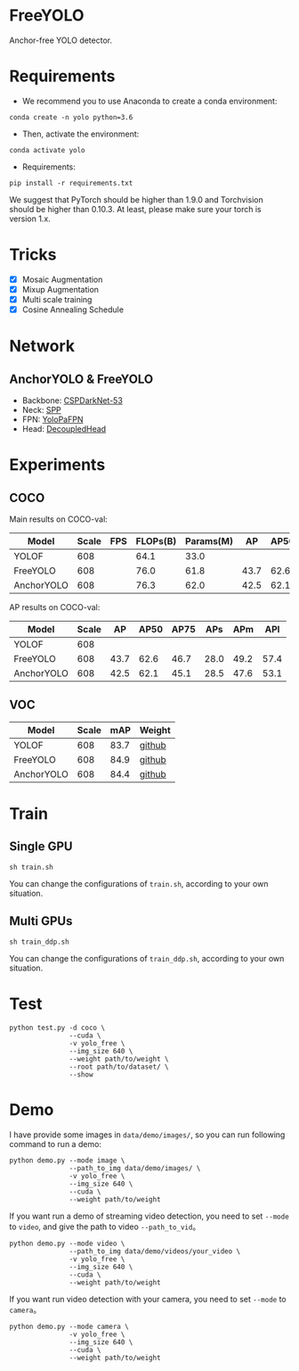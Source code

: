 # FreeYOLO
Anchor-free YOLO detector.

# Requirements
- We recommend you to use Anaconda to create a conda environment:
```Shell
conda create -n yolo python=3.6
```

- Then, activate the environment:
```Shell
conda activate yolo
```

- Requirements:
```Shell
pip install -r requirements.txt 
```

We suggest that PyTorch should be higher than 1.9.0 and Torchvision should be higher than 0.10.3. 
At least, please make sure your torch is version 1.x.

# Tricks
- [x] Mosaic Augmentation
- [x] Mixup Augmentation
- [x] Multi scale training
- [x] Cosine Annealing Schedule

# Network
## AnchorYOLO & FreeYOLO
- Backbone: [CSPDarkNet-53](https://github.com/yjh0410/FreeYOLO/blob/master/models/backbone/cspdarknet.py)
- Neck: [SPP](https://github.com/yjh0410/FreeYOLO/blob/master/models/neck/spp.py)
- FPN: [YoloPaFPN](https://github.com/yjh0410/FreeYOLO/blob/master/models/neck/yolopafpn.py)
- Head: [DecoupledHead](https://github.com/yjh0410/FreeYOLO/blob/master/models/head/decoupled_head.py)

# Experiments
## COCO

Main results on COCO-val:

| Model        |  Scale  |  FPS  |  FLOPs(B)  |  Params(M) |  AP  |  AP50  |  Weight  |
|--------------|---------|-------|------------|------------|------|--------|----------|
| YOLOF        |  608    |       |   64.1     |    33.0    |      |        | [github] |
| FreeYOLO     |  608    |       |   76.0     |    61.8    | 43.7 |  62.6  | [github](https://github.com/yjh0410/FreeYOLO/releases/download/weight/yolo_free_43.7_62.6.pth) |
| AnchorYOLO   |  608    |       |   76.3     |    62.0    | 42.5 |  62.1  | [github](https://github.com/yjh0410/FreeYOLO/releases/download/weight/yolo_anchor_42.5_62.1.pth) |

AP results on COCO-val:

| Model        |  Scale  |  AP  |  AP50  |  AP75  |  APs  |  APm  |  APl  |
|--------------|---------|------|--------|--------|-------|-------|-------|
| YOLOF        |  608    |      |        |        |       |       |       |
| FreeYOLO     |  608    | 43.7 |  62.6  |  46.7  |  28.0 |  49.2 | 57.4  |
| AnchorYOLO   |  608    | 42.5 |  62.1  |  45.1  |  28.5 |  47.6 | 53.1  |

## VOC

| Model        |  Scale  |  mAP  |  Weight  |
|--------------|---------|-------|----------|
| YOLOF        |  608    |  83.7 | [github](https://github.com/yjh0410/FreeYOLO/releases/download/weight/yolof_83.7.pth) |
| FreeYOLO     |  608    |  84.9 | [github](https://github.com/yjh0410/FreeYOLO/releases/download/weight/yolo_free_84.9.pth) |
| AnchorYOLO   |  608    |  84.4 | [github](https://github.com/yjh0410/FreeYOLO/releases/download/weight/yolo_anchor_84.4.pth) |

# Train
## Single GPU
```Shell
sh train.sh
```

You can change the configurations of `train.sh`, according to your own situation.

## Multi GPUs
```Shell
sh train_ddp.sh
```

You can change the configurations of `train_ddp.sh`, according to your own situation.

# Test
```Shell
python test.py -d coco \
               --cuda \
               -v yolo_free \
               --img_size 640 \
               --weight path/to/weight \
               --root path/to/dataset/ \
               --show
```

# Demo
I have provide some images in `data/demo/images/`, so you can run following command to run a demo:

```Shell
python demo.py --mode image \
               --path_to_img data/demo/images/ \
               -v yolo_free \
               --img_size 640 \
               --cuda \
               --weight path/to/weight
```

If you want run a demo of streaming video detection, you need to set `--mode` to `video`, and give the path to video `--path_to_vid`。

```Shell
python demo.py --mode video \
               --path_to_img data/demo/videos/your_video \
               -v yolo_free \
               --img_size 640 \
               --cuda \
               --weight path/to/weight
```

If you want run video detection with your camera, you need to set `--mode` to `camera`。

```Shell
python demo.py --mode camera \
               -v yolo_free \
               --img_size 640 \
               --cuda \
               --weight path/to/weight
```
